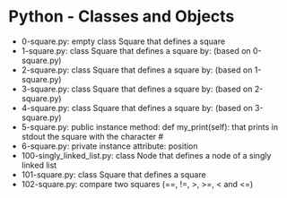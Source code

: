 # Python - Classes and Objects
* 0-square.py: empty class Square that defines a square
* 1-square.py: class Square that defines a square by: (based on 0-square.py)
* 2-square.py: class Square that defines a square by: (based on 1-square.py)
* 3-square.py: class Square that defines a square by: (based on 2-square.py)
* 4-square.py: class Square that defines a square by: (based on 3-square.py)
* 5-square.py: public instance method: def my_print(self): that prints in stdout the square with the character #
* 6-square.py: private instance attribute: position
* 100-singly_linked_list.py: class Node that defines a node of a singly linked list
* 101-square.py: class Square that defines a square
* 102-square.py: compare two squares (==, !=, >, >=, < and <=)
